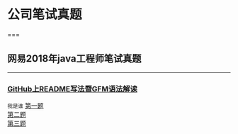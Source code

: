 # 公司笔试真题
===
## 网易2018年java工程师笔试真题
----
### [GitHub上README写法暨GFM语法解读](https://blog.csdn.net/guodongxiaren/article/details/23690801)  
  `我是谁`
    [第一题](https://blog.csdn.net/shaukon/article/details/78173911)    
    [第二题](https://blog.csdn.net/guodongxiaren/article/details/23690801)    
    [第三题](https://blog.csdn.net/guodongxiaren/article/details/23690801)    

 
